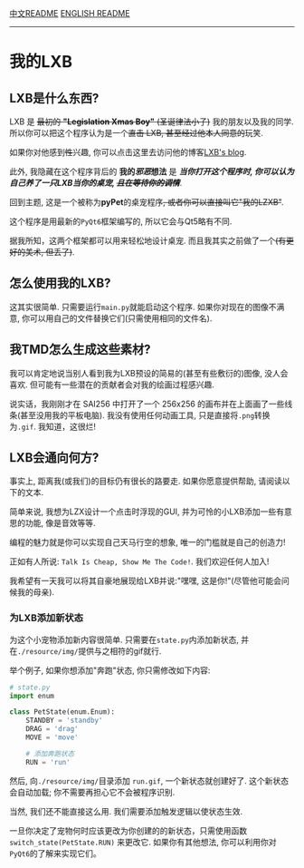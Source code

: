 [中文README](README_cn_zh.md)
[ENGLISH README](README.md)

---

# 我的LXB

## LXB是什么东西?

LXB 是 ~~最初的 **"Legislation Xmas Boy"** (圣诞律法小子)~~ 我的朋友以及我的同学. 所以你可以把这个程序认为是一个~~直击 LXB, 甚至经过他本人同意的~~玩笑.

如果你对他感到~~性~~兴趣, 你可以点击这里去访问他的博客[LXB's blog](chose-b-log.netlify.app).

此外, 我隐藏在这个程序背后的 **我的*邪恶*想法** 是 ***当你打开这个程序时, 你可以认为自己养了一只LXB当你的桌宠, ~~且在等待你的调情~~***.

回到主题, 这是一个被称为**pyPet**的桌宠程序~~, 或者你可以直接叫它"我的LZXB"~~.

这个程序是用最新的`PyQt6`框架编写的, 所以它会与Qt5略有不同.

据我所知，这两个框架都可以用来轻松地设计桌宠. 而且我其实之前做了一个~~(有更好的美术, 但丢了)~~.

## 怎么使用我的LXB?

这其实很简单. 只需要运行`main.py`就能启动这个程序. 如果你对现在的图像不满意, 你可以用自己的文件替换它们(只需使用相同的文件名).

## 我TMD怎么生成这些素材?

我可以肯定地说当别人看到我为LXB预设的简易的(甚至有些敷衍的)图像, 没人会喜欢. 但可能有一些潜在的贡献者会对我的绘画过程感兴趣.

说实话，我刚刚才在 SAI256 中打开了一个 256x256 的画布并在上面画了一些线条(甚至没用我的平板电脑). 我没有使用任何动画工具, 只是直接将`.png`转换为`.gif`. 我知道，这很烂!

## LXB会通向何方?

事实上, 距离我(或我们)的目标仍有很长的路要走. 如果你愿意提供帮助, 请阅读以下的文本.

简单来说, 我想为LZX设计一个点击时浮现的GUI, 并为可怜的小LXB添加一些有意思的功能, 像是音效等等.

编程的魅力就是你可以实现自己天马行空的想象, 唯一的门槛就是自己的创造力!

正如有人所说: `Talk Is Cheap, Show Me The Code!`. 我们欢迎任何人加入!

我希望有一天我可以将其自豪地展现给LXB并说:"嘿嘿, 这是你!"(尽管他可能会问候我的母亲).

### 为LXB添加新状态

为这个小宠物添加新内容很简单. 只需要在`state.py`内添加新状态, 并在`./resource/img/`提供与之相符的gif就行.

举个例子, 如果你想添加"奔跑"状态, 你只需修改如下内容:
```python
# state.py
import enum

class PetState(enum.Enum):
    STANDBY = 'standby'
    DRAG = 'drag'
    MOVE = 'move'

    # 添加奔跑状态
    RUN = 'run'
```
然后, 向`./resource/img/`目录添加 `run.gif`, 一个新状态就创建好了. 这个新状态会自动加载; 你不需要再担心它不会被程序识别.

当然, 我们还不能直接这么用. 我们需要添加触发逻辑以使状态生效.

一旦你决定了宠物何时应该更改为你创建的的新状态，只需使用函数 `switch_state(PetState.RUN)` 来更改它. 如果你有其他想法, 你可以利用你对`PyQt6`的了解来实现它们。